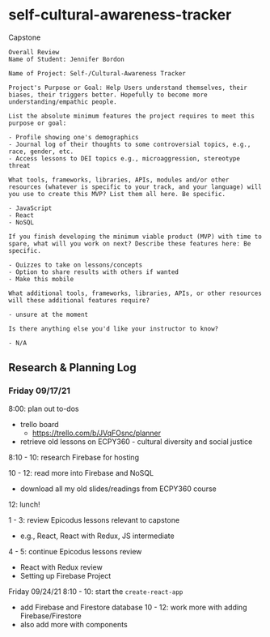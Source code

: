 # self-cultural-awareness-tracker
Capstone
```
Overall Review
Name of Student: Jennifer Bordon

Name of Project: Self-/Cultural-Awareness Tracker

Project's Purpose or Goal: Help Users understand themselves, their biases, their triggers better. Hopefully to become more understanding/empathic people.

List the absolute minimum features the project requires to meet this purpose or goal:

- Profile showing one's demographics
- Journal log of their thoughts to some controversial topics, e.g., race, gender, etc.
- Access lessons to DEI topics e.g., microaggression, stereotype threat

What tools, frameworks, libraries, APIs, modules and/or other resources (whatever is specific to your track, and your language) will you use to create this MVP? List them all here. Be specific.

- JavaScript
- React
- NoSQL

If you finish developing the minimum viable product (MVP) with time to spare, what will you work on next? Describe these features here: Be specific.

- Quizzes to take on lessons/concepts 
- Option to share results with others if wanted
- Make this mobile

What additional tools, frameworks, libraries, APIs, or other resources will these additional features require?

- unsure at the moment

Is there anything else you'd like your instructor to know?

- N/A
```

## Research & Planning Log
### Friday 09/17/21
8:00: plan out to-dos
- trello board
  - https://trello.com/b/JVqFOsnc/planner
- retrieve old lessons on ECPY360 - cultural diversity and social justice

8:10 - 10: research Firebase for hosting

10 - 12: read more into Firebase and NoSQL
- download all my old slides/readings from ECPY360 course

12: lunch!

1 - 3: review Epicodus lessons relevant to capstone
- e.g., React, React with Redux, JS intermediate

4 - 5: continue Epicodus lessons review 
- React with Redux review
- Setting up Firebase Project

Friday 09/24/21
8:10 - 10: start the `create-react-app` 
- add Firebase and Firestore database
10 - 12: work more with adding Firebase/Firestore
- also add more with components